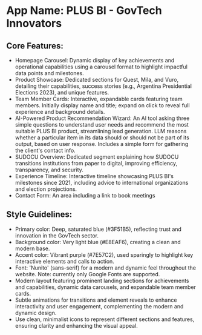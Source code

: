 # **App Name**: PLUS BI - GovTech Innovators

## Core Features:

- Homepage Carousel: Dynamic display of key achievements and operational capabilities using a carousel format to highlight impactful data points and milestones.
- Product Showcase: Dedicated sections for Quest, Mila, and Vuro, detailing their capabilities, success stories (e.g., Argentina Presidential Elections 2023), and unique features.
- Team Member Cards: Interactive, expandable cards featuring team members. Initially display name and title; expand on click to reveal full experience and background details.
- AI-Powered Product Recommendation Wizard: An AI tool asking three simple questions to understand user needs and recommend the most suitable PLUS BI product, streamlining lead generation. LLM reasons whether a particular item in its data should or should not be part of its output, based on user response. Includes a simple form for gathering the client's contact info.
- SUDOCU Overview: Dedicated segment explaining how SUDOCU transitions institutions from paper to digital, improving efficiency, transparency, and security.
- Experience Timeline: Interactive timeline showcasing PLUS BI's milestones since 2021, including advice to international organizations and election projections.
- Contact Form: An area including a link to book meetings

## Style Guidelines:

- Primary color: Deep, saturated blue (#3F51B5), reflecting trust and innovation in the GovTech sector.
- Background color: Very light blue (#E8EAF6), creating a clean and modern base.
- Accent color: Vibrant purple (#7E57C2), used sparingly to highlight key interactive elements and calls to action.
- Font: 'Nunito' (sans-serif) for a modern and dynamic feel throughout the website. Note: currently only Google Fonts are supported.
- Modern layout featuring prominent landing sections for achievements and capabilities, dynamic data carousels, and expandable team member cards.
- Subtle animations for transitions and element reveals to enhance interactivity and user engagement, complementing the modern and dynamic design.
- Use clean, minimalist icons to represent different sections and features, ensuring clarity and enhancing the visual appeal.